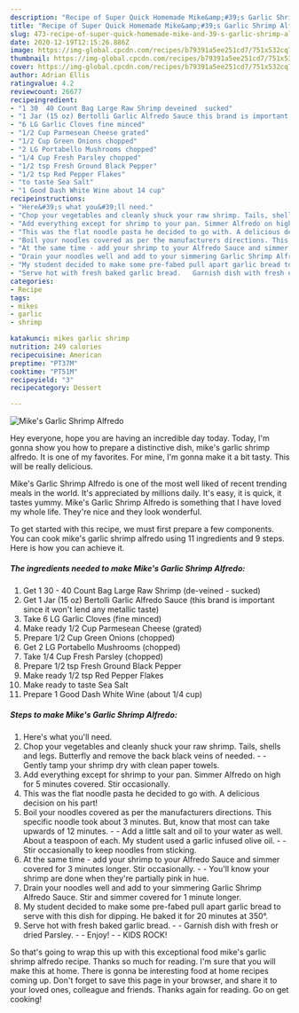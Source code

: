 ```yaml
---
description: "Recipe of Super Quick Homemade Mike&amp;#39;s Garlic Shrimp Alfredo"
title: "Recipe of Super Quick Homemade Mike&amp;#39;s Garlic Shrimp Alfredo"
slug: 473-recipe-of-super-quick-homemade-mike-and-39-s-garlic-shrimp-alfredo
date: 2020-12-19T12:15:26.886Z
image: https://img-global.cpcdn.com/recipes/b79391a5ee251cd7/751x532cq70/mikes-garlic-shrimp-alfredo-recipe-main-photo.jpg
thumbnail: https://img-global.cpcdn.com/recipes/b79391a5ee251cd7/751x532cq70/mikes-garlic-shrimp-alfredo-recipe-main-photo.jpg
cover: https://img-global.cpcdn.com/recipes/b79391a5ee251cd7/751x532cq70/mikes-garlic-shrimp-alfredo-recipe-main-photo.jpg
author: Adrian Ellis
ratingvalue: 4.2
reviewcount: 26677
recipeingredient:
- "1 30  40 Count Bag Large Raw Shrimp deveined  sucked"
- "1 Jar (15 oz) Bertolli Garlic Alfredo Sauce this brand is important since it wont lend any metallic taste"
- "6 LG Garlic Cloves fine minced"
- "1/2 Cup Parmesean Cheese grated"
- "1/2 Cup Green Onions chopped"
- "2 LG Portabello Mushrooms chopped"
- "1/4 Cup Fresh Parsley chopped"
- "1/2 tsp Fresh Ground Black Pepper"
- "1/2 tsp Red Pepper Flakes"
- "to taste Sea Salt"
- "1 Good Dash White Wine about 14 cup"
recipeinstructions:
- "Here&#39;s what you&#39;ll need."
- "Chop your vegetables and cleanly shuck your raw shrimp. Tails, shells and legs. Butterfly and remove the back black veins of needed.   Gently tamp your shrimp dry with clean paper towels."
- "Add everything except for shrimp to your pan. Simmer Alfredo on high for 5 minutes covered. Stir occasionally."
- "This was the flat noodle pasta he decided to go with. A delicious decision on his part!"
- "Boil your noodles covered as per the manufacturers directions. This specific noodle took about 3 minutes. But, know that most can take upwards of 12 minutes.  Add a little salt and oil to your water as well. About a teaspoon of each. My student used a garlic infused olive oil.   Stir occasionally to keep noodles from sticking."
- "At the same time - add your shrimp to your Alfredo Sauce and simmer covered for 3 minutes longer. Stir occasionally.   You&#39;ll know your shrimp are done when they&#39;re partially pink in hue."
- "Drain your noodles well and add to your simmering Garlic Shrimp Alfredo Sauce. Stir and simmer covered for 1 minute longer."
- "My student decided to make some pre-fabed pull apart garlic bread to serve with this dish for dipping. He baked it for 20 minutes at 350°."
- "Serve hot with fresh baked garlic bread.   Garnish dish with fresh or dried Parsley.  Enjoy!  KIDS ROCK!"
categories:
- Recipe
tags:
- mikes
- garlic
- shrimp

katakunci: mikes garlic shrimp 
nutrition: 249 calories
recipecuisine: American
preptime: "PT37M"
cooktime: "PT51M"
recipeyield: "3"
recipecategory: Dessert

---
```



![Mike&#39;s Garlic Shrimp Alfredo](https://img-global.cpcdn.com/recipes/b79391a5ee251cd7/751x532cq70/mikes-garlic-shrimp-alfredo-recipe-main-photo.jpg)

Hey everyone, hope you are having an incredible day today. Today, I'm gonna show you how to prepare a distinctive dish, mike&#39;s garlic shrimp alfredo. It is one of my favorites. For mine, I'm gonna make it a bit tasty. This will be really delicious.

Mike&#39;s Garlic Shrimp Alfredo is one of the most well liked of recent trending meals in the world. It's appreciated by millions daily. It's easy, it is quick, it tastes yummy. Mike&#39;s Garlic Shrimp Alfredo is something that I have loved my whole life. They're nice and they look wonderful.




To get started with this recipe, we must first prepare a few components. You can cook mike&#39;s garlic shrimp alfredo using 11 ingredients and 9 steps. Here is how you can achieve it.

<!--inarticleads1-->

##### The ingredients needed to make Mike&#39;s Garlic Shrimp Alfredo:

1. Get 1 30 - 40 Count Bag Large Raw Shrimp (de-veined - sucked)
1. Get 1 Jar (15 oz) Bertolli Garlic Alfredo Sauce (this brand is important since it won&#39;t lend any metallic taste)
1. Take 6 LG Garlic Cloves (fine minced)
1. Make ready 1/2 Cup Parmesean Cheese (grated)
1. Prepare 1/2 Cup Green Onions (chopped)
1. Get 2 LG Portabello Mushrooms (chopped)
1. Take 1/4 Cup Fresh Parsley (chopped)
1. Prepare 1/2 tsp Fresh Ground Black Pepper
1. Make ready 1/2 tsp Red Pepper Flakes
1. Make ready to taste Sea Salt
1. Prepare 1 Good Dash White Wine (about 1/4 cup)




<!--inarticleads2-->

##### Steps to make Mike&#39;s Garlic Shrimp Alfredo:

1. Here&#39;s what you&#39;ll need.
1. Chop your vegetables and cleanly shuck your raw shrimp. Tails, shells and legs. Butterfly and remove the back black veins of needed.  -  - Gently tamp your shrimp dry with clean paper towels.
1. Add everything except for shrimp to your pan. Simmer Alfredo on high for 5 minutes covered. Stir occasionally.
1. This was the flat noodle pasta he decided to go with. A delicious decision on his part!
1. Boil your noodles covered as per the manufacturers directions. This specific noodle took about 3 minutes. But, know that most can take upwards of 12 minutes. -  - Add a little salt and oil to your water as well. About a teaspoon of each. My student used a garlic infused olive oil.  -  - Stir occasionally to keep noodles from sticking.
1. At the same time - add your shrimp to your Alfredo Sauce and simmer covered for 3 minutes longer. Stir occasionally.  -  - You&#39;ll know your shrimp are done when they&#39;re partially pink in hue.
1. Drain your noodles well and add to your simmering Garlic Shrimp Alfredo Sauce. Stir and simmer covered for 1 minute longer.
1. My student decided to make some pre-fabed pull apart garlic bread to serve with this dish for dipping. He baked it for 20 minutes at 350°.
1. Serve hot with fresh baked garlic bread.  -  - Garnish dish with fresh or dried Parsley. -  - Enjoy! -  - KIDS ROCK!




So that's going to wrap this up with this exceptional food mike&#39;s garlic shrimp alfredo recipe. Thanks so much for reading. I'm sure that you will make this at home. There is gonna be interesting food at home recipes coming up. Don't forget to save this page in your browser, and share it to your loved ones, colleague and friends. Thanks again for reading. Go on get cooking!
